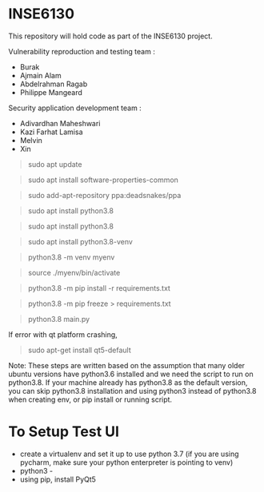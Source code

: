 # INSE6130
This repository will hold code as part of the INSE6130 project.

Vulnerability reproduction and testing team :
- Burak 
- Ajmain Alam 
- Abdelrahman Ragab 
- Philippe Mangeard 

Security application development team : 
- Adivardhan Maheshwari 
- Kazi Farhat Lamisa
- Melvin
- Xin

> sudo apt update

> sudo apt install software-properties-common

> sudo add-apt-repository ppa:deadsnakes/ppa

> sudo apt install python3.8

> sudo apt install python3.8

> sudo apt install python3.8-venv

> python3.8 -m venv myenv

> source ./myenv/bin/activate

> python3.8 -m pip install -r requirements.txt 

> python3.8 -m pip freeze > requirements.txt

> python3.8 main.py

If error with qt platform crashing,
> sudo apt-get install qt5-default

Note:
These steps are written based on the assumption that many older ubuntu versions have python3.6 installed and we need the script to run on python3.8. If your machine already has python3.8 as the default version, you can skip python3.8 installation and using python3 instead of python3.8 when creating env, or pip install or running script.


# To Setup Test UI
- create a virtualenv and set it up to use python 3.7 (if you are using pycharm, make sure your python enterpreter is pointing to venv)
- python3 -
- using pip, install PyQt5
